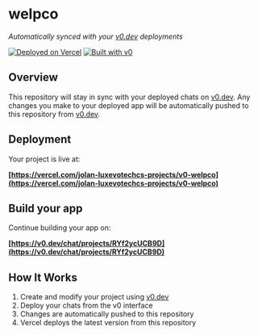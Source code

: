 # welpco

*Automatically synced with your [v0.dev](https://v0.dev) deployments*

[![Deployed on Vercel](https://img.shields.io/badge/Deployed%20on-Vercel-black?style=for-the-badge&logo=vercel)](https://vercel.com/jolan-luxevotechcs-projects/v0-welpco)
[![Built with v0](https://img.shields.io/badge/Built%20with-v0.dev-black?style=for-the-badge)](https://v0.dev/chat/projects/RYf2ycUCB9D)

## Overview

This repository will stay in sync with your deployed chats on [v0.dev](https://v0.dev).
Any changes you make to your deployed app will be automatically pushed to this repository from [v0.dev](https://v0.dev).

## Deployment

Your project is live at:

**[https://vercel.com/jolan-luxevotechcs-projects/v0-welpco](https://vercel.com/jolan-luxevotechcs-projects/v0-welpco)**

## Build your app

Continue building your app on:

**[https://v0.dev/chat/projects/RYf2ycUCB9D](https://v0.dev/chat/projects/RYf2ycUCB9D)**

## How It Works

1. Create and modify your project using [v0.dev](https://v0.dev)
2. Deploy your chats from the v0 interface
3. Changes are automatically pushed to this repository
4. Vercel deploys the latest version from this repository